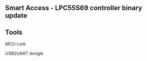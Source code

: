 ## Smart Access - LPC55S69 controller binary update ##



## Tools ##

MCU-Link

USB2UART dongle



